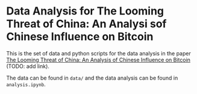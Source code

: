 # Data Analysis for The Looming Threat of China: An Analysi sof Chinese Influence on Bitcoin

This is the set of data and python scripts for the data analysis in the paper [The Looming Threat of China:  An Analysis of Chinese Influence on Bitcoin](TODO) (TODO: add link).

The data can be found in `data/` and the data analysis can be found in `analysis.ipynb`.

